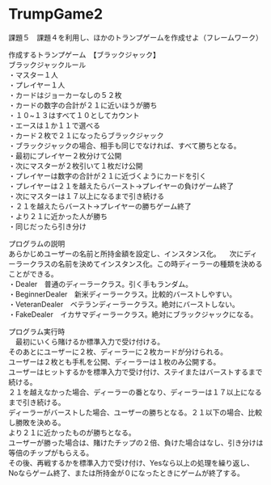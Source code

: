 # TrumpGame2
課題５　課題４を利用し、ほかのトランプゲームを作成せよ（フレームワーク）

作成するトランプゲーム　【ブラックジャック】  
ブラックジャックルール  
・マスター１人  
・プレイヤー１人  
・カードはジョーカーなしの５２枚  
・カードの数字の合計が２１に近いほうが勝ち  
・１０~１３はすべて１０としてカウント  
・エースは１か１１で選べる  
・カード２枚で２１になったらブラックジャック  
・ブラックジャックの場合、相手も同じでなければ、すべて勝ちとなる。  
・最初にプレイヤー２枚分けて公開  
・次にマスターが２枚引いて１枚だけ公開  
・プレイヤーは数字の合計が２１に近づくようにカードを引く  
・プレイヤーは２１を越えたらバースト→プレイヤーの負けゲーム終了  
・次にマスターは１７以上になるまで引き続ける  
・２１を越えたらバースト→プレイヤーの勝ちゲーム終了  
・より２１に近かった人が勝ち  
・同じだったら引き分け  

プログラムの説明  
あらかじめユーザーの名前と所持金額を設定し、インスタンス化。
　次にディーラークラスの名前を決めてインスタンス化。この時ディーラーの種類を決めることができる。  
    ・Dealer　普通のディーラークラス。引く手もランダム。  
    ・BeginnerDealer　新米ディーラークラス。比較的バーストしやすい。  
    ・VeteranDealer　ベテランディーラークラス。絶対にバーストしない。  
    ・FakeDealer　イカサマディーラークラス。絶対にブラックジャックになる。  
   
プログラム実行時  
　最初にいくら賭けるか標準入力で受け付ける。  
  そのあとにユーザーに２枚、ディーラーに２枚カードが分けられる。  
  ユーザーは２枚とも手札を公開、ディーラーは１枚のみ公開する。  
  ユーザーはヒットするかを標準入力で受け付け、ステイまたはバーストするまで続ける。  
  ２１を越えなかった場合、ディーラーの番となり、ディーラーは１７以上になるまで引き続ける。  
  ディーラーがバーストした場合、ユーザーの勝ちとなる。２１以下の場合、比較し勝敗を決める。  
  より２１に近かったものが勝ちとなる。  
  ユーザーが勝った場合は、賭けたチップの２倍、負けた場合はなし、引き分けは等倍のチップがもらえる。  
  その後、再戦するかを標準入力で受け付け、Yesなら以上の処理を繰り返し、
  Noならゲーム終了、または所持金が０になったときにゲームが終了する。
  

